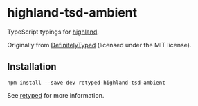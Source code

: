# highland-tsd-ambient

TypeScript typings for [highland](http://highlandjs.org/).

Originally from [DefinitelyTyped](https://github.com/DefinitelyTyped/DefinitelyTyped) (licensed under the MIT license).

## Installation

```
npm install --save-dev retyped-highland-tsd-ambient
```

See [retyped](https://github.com/retyped/retyped) for more information.
